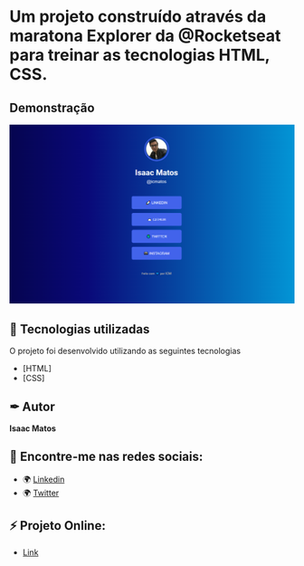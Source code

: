 # Um projeto construído através da maratona Explorer da @Rocketseat para treinar as tecnologias HTML, CSS.

## Demonstração

<img src="./assets/images/01.png" alt="Exemplo 1">

## 🚀 Tecnologias utilizadas

O projeto foi desenvolvido utilizando as seguintes tecnologias

- [HTML]
- [CSS]


## ✒ Autor

**Isaac Matos**

## 👥 Encontre-me nas redes sociais:

- 🌍 [Linkedin](https://www.linkedin.com/in/isaac-matos-568b6911a/)
- 🌍 [Twitter](https://twitter.com/ic_matos)

## ⚡ Projeto Online:
- [Link](https://icm-links.vercel.app)